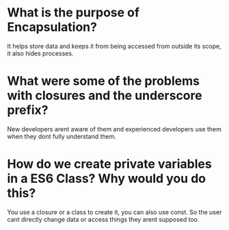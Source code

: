 # What is the purpose of Encapsulation?
It helps store data and keeps it from being accessed from outside its scope, it also hides processes.
# What were some of the problems with closures and the underscore prefix?
New developers arent aware of them and experienced developers use them when they dont fully understand them. 
# How do we create private variables in a ES6 Class? Why would you do this?

 You use a closure or a class to create it, you can also use const. So the user cant directly change data or access things they arent supposed too.